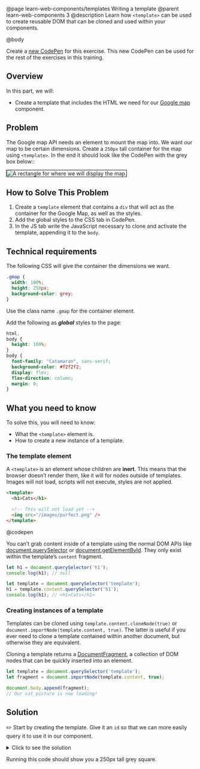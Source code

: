 @page learn-web-components/templates Writing a template
@parent learn-web-components 3
@description Learn how `<template>` can be used to create reusable DOM that can be cloned and used within your components.

@body

Create a [new CodePen](https://codepen.io/pen/) for this exercise. This new CodePen can be used for the rest of the exercises in this training.

## Overview

In this part, we will:

- Create a template that includes the HTML we need for our [Google map](https://www.google.com/maps) component.

## Problem

The Google map API needs an element to mount the map into. We want our map to be certain dimensions. Create a `250px` tall container for the map using `<template>`. In the end it should look like the CodePen with the grey box below::

<img src="../static/img/web-components/map-view-rect.png"
  style="border: solid 1px black; max-width: 100%;"
  title="A rectangle for where we will display the map."/>

## How to Solve This Problem

1. Create a `template` element that contains a `div` that will act as the container for the Google Map, as well as the styles.
2. Add the global styles to the CSS tab in CodePen.
3. In the JS tab write the JavaScript necessary to clone and activate the template, appending it to the `body`.

## Technical requirements

The following CSS will give the container the dimensions we want.

```css
.gmap {
  width: 100%;
  height: 250px;
  background-color: grey;
}
```

Use the class name `.gmap` for the container element.

Add the following as ***global*** styles to the page:

```css
html,
body {
  height: 100%;
}
body {
  font-family: "Catamaran", sans-serif;
  background-color: #f2f2f2;
  display: flex;
  flex-direction: column;
  margin: 0;
}
```

## What you need to know

To solve this, you will need to know:

- What the `<template>` element is.
- How to create a new instance of a template.

### The template element

A `<template>` is an element whose children are __inert__. This means that the browser doesn’t render them, like it will for nodes outside of templates. Images will not load, scripts will not execute, styles are not applied.

```html
<template>
  <h1>Cats</h1>

  <!-- This will not load yet -->
  <img src="/images/purfect.png" />
</template>
```
@codepen

You can’t grab content inside of a template using the normal DOM APIs like [document.querySelector](https://developer.mozilla.org/en-US/docs/Web/API/Document/querySelector) or [document.getElementById](https://developer.mozilla.org/en-US/docs/Web/API/Document/getElementById). They only exist within the template’s `content` fragment.

```js
let h1 = document.querySelector('h1');
console.log(h1); // null

let template = document.querySelector('template');
h1 = template.content.querySelector('h1');
console.log(h1); // <h1>Cats</h1>
```

### Creating instances of a template

Templates can be cloned using `template.content.cloneNode(true)` or `document.importNode(template.content, true)`. The latter is useful if you ever need to clone a template contained within another document, but otherwise they are equivalent.

Cloning a template returns a [DocumentFragment](https://developer.mozilla.org/en-US/docs/Web/API/DocumentFragment), a collection of DOM nodes that can be quickly inserted into an element.

```js
let template = document.querySelector('template');
let fragment = document.importNode(template.content, true);

document.body.append(fragment);
// Our cat picture is now loading!
```

## Solution

✏️ Start by creating the template. Give it an `id` so that we can more easily query it to use it in our component.

<details>
<summary>Click to see the solution</summary>

@sourceref ./index.html
@highlight 1-29
@codepen

</details>

Running this code should show you a 250px tall grey square.
